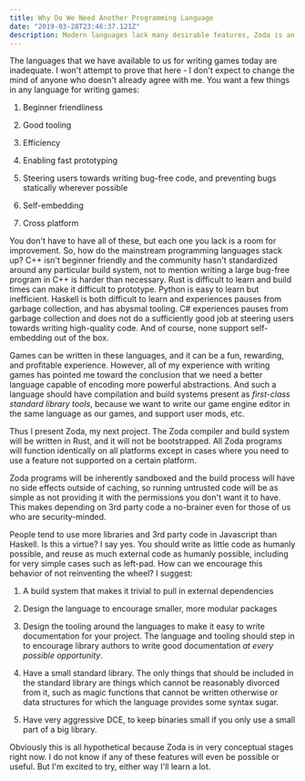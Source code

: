 ```yaml
---
title: Why Do We Need Another Programming Language 
date: "2019-03-28T23:46:37.121Z"
description: Modern languages lack many desirable features, Zoda is an attempt to change that somewhat.
---
```


The languages that we have available to us for writing games today are inadequate. I won't attempt to prove that here - I don't expect to change the mind of anyone who doesn't already agree with me. You want a few things in any language for writing games:

1) Beginner friendliness

2) Good tooling

3) Efficiency

4) Enabling fast prototyping

5) Steering users towards writing bug-free code, and preventing bugs statically wherever possible

6) Self-embedding

7) Cross platform

You don't have to have all of these, but each one you lack is a room for improvement. So, how do the mainstream programming languages stack up? C++ isn't beginner friendly and the community hasn't standardized around any particular build system, not to mention writing a large bug-free program in C++ is harder than necessary. Rust is difficult to learn and build times can make it difficult to prototype. Python is easy to learn but inefficient. Haskell is both difficult to learn and experiences pauses from garbage collection, and has abysmal tooling. C# experiences pauses from garbage collection and does not do a sufficiently good job at steering users towards writing high-quality code. And of course, none support self-embedding out of the box.

Games can be written in these languages, and it can be a fun, rewarding, and profitable experience. However, all of my experience with writing games has pointed me toward the conclusion that we need a better language capable of encoding more powerful abstractions. And such a language should have compilation and build systems present as *first-class standard library tools*, because we want to write our game engine editor in the same language as our games, and support user mods, etc.

Thus I present Zoda, my next project. The Zoda compiler and build system will be written in Rust, and it will not be bootstrapped. All Zoda programs will function identically on all platforms except in cases where you need to use a feature not supported on a certain platform. 

Zoda programs will be inherently sandboxed and the build process will have no side effects outside of caching, so running untrusted code will be as simple as not providing it with the permissions you don't want it to have. This makes depending on 3rd party code a no-brainer even for those of us who are security-minded.

People tend to use more libraries and 3rd party code in Javascript than Haskell. Is this a virtue? I say yes. You should write as little code as humanly possible, and reuse as much external code as humanly possible, including for very simple cases such as left-pad. How can we encourage this behavior of not reinventing the wheel? I suggest:

1) A build system that makes it trivial to pull in external dependencies 

2) Design the language to encourage smaller, more modular packages

3) Design the tooling around the languages to make it easy to write documentation for your project. The language and tooling should step in to encourage library authors to write good documentation *at every possible opportunity*.

4) Have a small standard library. The only things that should be included in the standard library are things which cannot be reasonably divorced from it, such as magic functions that cannot be written otherwise or data structures for which the language provides some syntax sugar.

5) Have very aggressive DCE, to keep binaries small if you only use a small part of a big library.

Obviously this is all hypothetical because Zoda is in very conceptual stages right now. I do not know if any of these features will even be possible or useful. But I'm excited to try, either way I'll learn a lot.